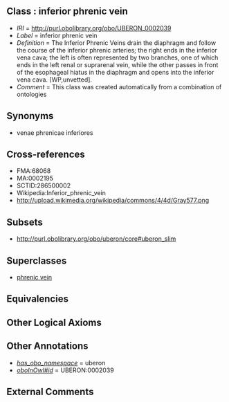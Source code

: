 
## Class : inferior phrenic vein

 * *IRI* = http://purl.obolibrary.org/obo/UBERON_0002039
 * *Label* = inferior phrenic vein
 * *Definition* = The Inferior Phrenic Veins drain the diaphragm and follow the course of the inferior phrenic arteries; the right ends in the inferior vena cava; the left is often represented by two branches, one of which ends in the left renal or suprarenal vein, while the other passes in front of the esophageal hiatus in the diaphragm and opens into the inferior vena cava. [WP,unvetted].
 * *Comment* = This class was created automatically from a combination of ontologies

## Synonyms

 * venae phrenicae inferiores

## Cross-references

 * FMA:68068
 * MA:0002195
 * SCTID:286500002
 * Wikipedia:Inferior_phrenic_vein
 * http://upload.wikimedia.org/wikipedia/commons/4/4d/Gray577.png

## Subsets

 * http://purl.obolibrary.org/obo/uberon/core#uberon_slim

## Superclasses

 * [phrenic vein](../../UBERON/93/UBERON_0012193.md)

## Equivalencies


## Other Logical Axioms


## Other Annotations

 * *[has_obo_namespace](../../ce/oboInOwl#hasOBONamespace.md)* = uberon
 * *[oboInOwl#id](../../id/oboInOwl#id.md)* = UBERON:0002039

## External Comments


